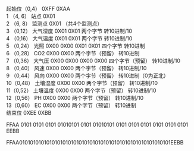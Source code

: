 起始位（0,4）	0XFF 0XAA          
1 （4, 6）        站点       0X01        
2 （6, 8）        监测点 	    0X01       		   （共4个监测点）<br>
3 （0,12）        大气湿度	0X01 0X01   		两个字节         转10进制/10        <br>
4 （0,16）        大气温度	0X01 0X01			两个字节	    	转10进制/10        <br>
5 （0,24）        光照		0X00 0X00 0X01 0X01 四个字节	    	转10进制	        <br>
6 （0,28）        CO2		0X00 0X00			两个字节（预留）	转10进制        <br>
7 （0,36）        大气压	    0X00 0X00 0X00 0X00 四个字节（预留）	转10进制/10        <br>
8 （0,40）        风速		0X00 0X00			两个字节（预留）	转10进制/10        <br>
9 （0,44）        风向		0X00 0X00        	两个字节（预留）	转10进制（0为正北）        <br>
10（0,48）        土壤湿度	0X00 0X00			两个字节（预留） 	转10进制/10        <br>
11（0,52）        土壤温度	0X00 0X00			两个字节（预留） 	转10进制/10        <br>
12（0,56）        PH		    0X00 0X00			两个字节（预留）	转10进制/10        <br>
13（0,60）        EC		    0X00 0X00			两个字节（预留）	转10进制        <br>
结束位	0XEE 0XBB        <br>


FFAA 0101 0101 0101 01010101 0101 01010101 0101 0101 0101 0101 0101 0101 EEBB

FFAA01010101010101010101010101010101010101010101010101010101EEBB
